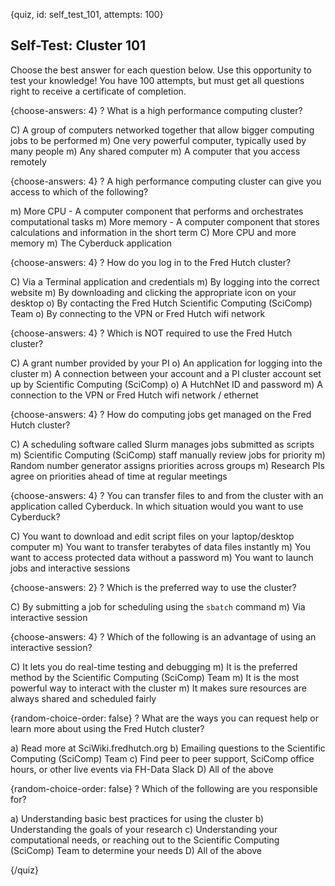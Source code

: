 
{quiz, id: self_test_101, attempts: 100}

## Self-Test: Cluster 101

Choose the best answer for each question below. Use this opportunity to test your knowledge! You have 100 attempts, but must get all questions right to receive a certificate of completion.

{choose-answers: 4}
? What is a high performance computing cluster?

C) A group of computers networked together that allow bigger computing jobs to be performed
m) One very powerful computer, typically used by many people
m) Any shared computer
m) A computer that you access remotely

{choose-answers: 4}
? A high performance computing cluster can give you access to which of the following?

m) More CPU - A computer component that performs and orchestrates computational tasks
m) More memory - A computer component that stores calculations and information in the short term
C) More CPU and more memory
m) The Cyberduck application

{choose-answers: 4}
? How do you log in to the Fred Hutch cluster?

C) Via a Terminal application and credentials
m) By logging into the correct website
m) By downloading and clicking the appropriate icon on your desktop
o) By contacting the Fred Hutch Scientific Computing (SciComp) Team
o) By connecting to the VPN or Fred Hutch wifi network

{choose-answers: 4}
? Which is NOT required to use the Fred Hutch cluster?

C) A grant number provided by your PI
o) An application for logging into the cluster
m) A connection between your account and a PI cluster account set up by Scientific Computing (SciComp)
o) A HutchNet ID and password
m) A connection to the VPN or Fred Hutch wifi network / ethernet

{choose-answers: 4}
? How do computing jobs get managed on the Fred Hutch cluster?

C) A scheduling software called Slurm manages jobs submitted as scripts
m) Scientific Computing (SciComp) staff manually review jobs for priority
m) Random number generator assigns priorities across groups
m) Research PIs agree on priorities ahead of time at regular meetings

{choose-answers: 4}
? You can transfer files to and from the cluster with an application called Cyberduck. In which situation would you want to use Cyberduck?

C) You want to download and edit script files on your laptop/desktop computer
m) You want to transfer terabytes of data files instantly
m) You want to access protected data without a password
m) You want to launch jobs and interactive sessions

{choose-answers: 2}
? Which is the preferred way to use the cluster?

C) By submitting a job for scheduling using the `sbatch` command
m) Via interactive session

{choose-answers: 4}
? Which of the following is an advantage of using an interactive session?

C) It lets you do real-time testing and debugging
m) It is the preferred method by the Scientific Computing (SciComp) Team 
m) It is the most powerful way to interact with the cluster
m) It makes sure resources are always shared and scheduled fairly

{random-choice-order: false}
? What are the ways you can request help or learn more about using the Fred Hutch cluster?

a) Read more at SciWiki.fredhutch.org
b) Emailing questions to the Scientific Computing (SciComp) Team
c) Find peer to peer support, SciComp office hours, or other live events via FH-Data Slack
D) All of the above

{random-choice-order: false}
? Which of the following are you responsible for?

a) Understanding basic best practices for using the cluster
b) Understanding the goals of your research
c) Understanding your computational needs, or reaching out to the Scientific Computing (SciComp) Team to determine your needs
D) All of the above

{/quiz}
